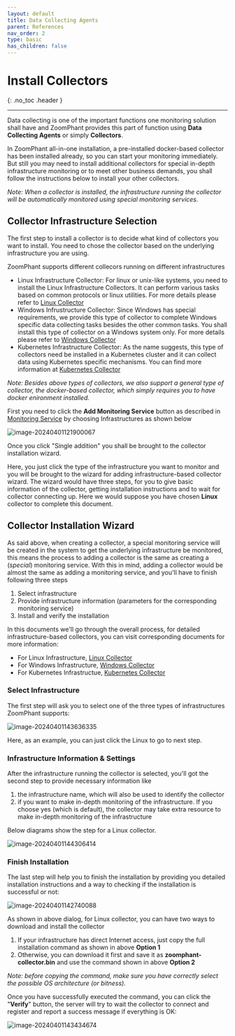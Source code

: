 ```yaml
---
layout: default
title: Data Collecting Agents
parent: References
nav_order: 2
type: basic
has_children: false
---
```


# Install Collectors

{: .no_toc .header }

----

Data collecting is one of the important functions one monitoring solution shall have and ZoomPhant provides this part of function using **Data Collecting Agents** or simply **Collectors**. 

In ZoomPhant all-in-one installation, a pre-installed docker-based collector has been installed already, so you can start your monitoring immediately. But still you may need to install additional collectors for special in-depth infrastructure monitoring or to meet other business demands, you shall follow the instructions below to install your other collectors.

*Note: When a collector is installed, the infrastructure running the collector will be automatically monitored using special monitoring services.*

## Collector Infrastructure Selection

The first step to install a collector is to decide what kind of collectors you want to install. You need to chose the collector based on the underlying infrastructure you are using.

ZoomPhant supports different collecors running on different infrastructures

* Linux Infrastructure Collector: For linux or unix-like systems, you need to install the Linux Infrastructure Collectors. It can perform various tasks based on common protocols or linux utilities. For more details please refer to  [Linux Collector](../linux/) 
* Windows Infrustructure Collector: Since Windows has special requirements, we provide this type of collector to complete Windows specific data collecting tasks besides the other common tasks. You shall install this type of collector on a Windows system only. For more details please refer to  [Windows Collector](../windows/) 
* Kubernetes Infrastructure Collector: As the name suggests, this type of collectors need be installed in a Kubernetes cluster and it can collect data using Kubernetes specific mechanisms. You can find more information at  [Kubernetes Collector](../kubernetes/) 

*Note: Besides above types of collectors, we also support a general type of collector, the docker-based collector, which simply requires you to have docker enironment installed.*

First you need to click the **Add Monitoring Service** button as described in  [Monitoring Service](../service/) by choosing Infrastructures as shown below

![image-20240401121900067](./image-20240401121900067.png)



Once you click "Single addition" you shall be brought to the collector installation wizard.

Here, you just click the type of the infrastructure you want to monitor and you will be brought to the wizard for adding infrastructure-based collector wizard. The wizard would have three steps, for you to give basic information of the collector, getting installation instructions and to wait for collector connecting up. Here we would suppose you have chosen **Linux** collector to complete this document.

## Collector Installation Wizard ##

As said above, when creating a collector, a special monitoring service will be created in the system to get the underlying infrastructure be monitored, this means the process to adding a collector is the same as creating a (*special*) monitoring service. With this in mind, adding a collector would be almost the same as adding a monitoring service, and you'll have to finish following three steps

1. Select infrastructure
2. Provide infrastructure information (parameters for the corresponding monitoring service)
3. Install and verify the installation

In this documents we'll go through the overall process, for detailed infrastructure-based collectors, you can visit corresponding documents for more information:

* For Linux Infrastructure, [Linux Collector](../linux/) 
* For Windows Infrastructure, [Windows Collector](../windows/) 
* For Kubernetes Infrastructue, [Kubernetes Collector](../kubernetes/) 



### Select Infrastructure

The first step will ask you to select one of the three types of infrastructures ZoomPhant supports:

![image-20240401143636335](./image-20240401143636335.png)



Here, as an example, you can just click the Linux to go to next step.

### Infrastructure Information & Settings

After the infrastructure running the collector is selected, you'll got the second step to provide necessary information like

1. the infrastructure name, which will also be used to identify the collector
2. if you want to make in-depth monitoring of the infrastructure. If you choose yes (which is default), the collector may take extra resource to make in-depth monitoring of the infrastructure

Below diagrams show the step for a Linux collector.

![image-20240401144306414](./image-20240401144306414.png)



### Finish Installation

The last step will help you to finish the installation by providing you detailed installation instructions and a way to checking if the installation is successful or not:

![image-20240401142740088](./image-20240401142740088.png)



As shown in above dialog, for Linux collector, you can have two ways to download and install the collector

1. If your infrastructure has direct Internet access, just copy the full installation command as shown in above **Option 1**
2. Otherwise, you can download it first and save it as **zoomphant-collector.bin** and use the command shown in above **Option 2**

*Note: before copying the command, make sure you have correctly select the possible OS architecture (or bitness).*

Once you have successfully executed the command, you can click the "**Verify**" button, the server will try to wait the collector to connect and register and report a success message if everything is OK:

![image-20240401143434674](./image-20240401143434674.png)



### 


